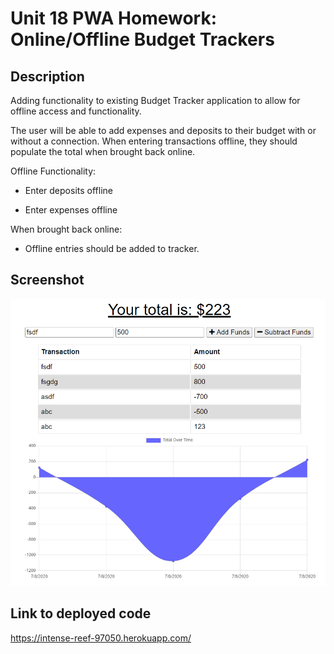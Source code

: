 # Unit 18 PWA Homework: Online/Offline Budget Trackers

## Description
Adding functionality to existing Budget Tracker application to allow for offline access and functionality.

The user will be able to add expenses and deposits to their budget with or without a connection. When entering transactions offline, they should populate the total when brought back online.

Offline Functionality:

  * Enter deposits offline

  * Enter expenses offline

When brought back online:

  * Offline entries should be added to tracker.

## Screenshot

![A screenshot of budget app](capture.png)

## Link to deployed code

https://intense-reef-97050.herokuapp.com/
